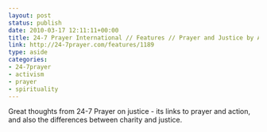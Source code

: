 ```yaml
---
layout: post
status: publish
date: 2010-03-17 12:11:11+00:00
title: 24-7 Prayer International // Features // Prayer and Justice by Alana Wiens
link: http://24-7prayer.com/features/1189
type: aside
categories:
- 24-7prayer
- activism
- prayer
- spirituality
---
```


Great thoughts from 24-7 Prayer on justice - its links to prayer and action, and also the differences between charity and justice.

